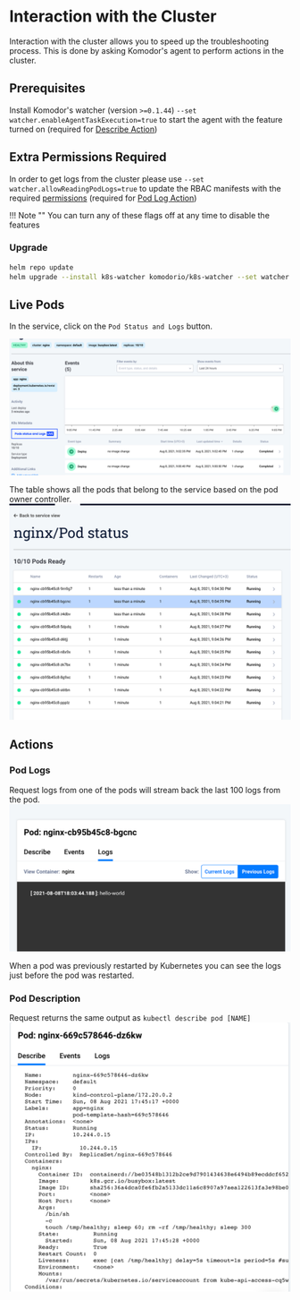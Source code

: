 # Interaction with the Cluster

Interaction with the cluster allows you to speed up the troubleshooting process. This is done by asking Komodor's agent to perform actions in the cluster.

## Prerequisites
Install Komodor's watcher (version `>=0.1.44`) `--set watcher.enableAgentTaskExecution=true` to start the agent with the feature turned on (required for [Describe Action](#pod-description))
## Extra Permissions Required
In order to get logs from the cluster please use `--set watcher.allowReadingPodLogs=true` to update the RBAC manifests with the required [permissions](https://github.com/komodorio/helm-charts/blob/master/charts/k8s-watcher/templates/clusterrole.yaml#L95) (required for [Pod Log Action](#pod-logs))

!!! Note ""
    You can turn any of these flags off at any time to disable the features


### Upgrade
```bash
helm repo update
helm upgrade --install k8s-watcher komodorio/k8s-watcher --set watcher.enableAgentTaskExecution=true --set watcher.allowReadingPodLogs=true --reuse-values
```

## Live Pods
In the service, click on the `Pod Status and Logs` button.

![Button](./img/pod-status-button.png)

The table shows all the pods that belong to the service based on the pod owner controller.
![Pod-Table](./img/pod-table.png)


## Actions

### Pod Logs
Request logs from one of the pods will stream back the last 100 logs from the pod.
![Pod-Logs](./img/logs.png)

When a pod was previously restarted by Kubernetes you can see the logs just before the pod was restarted.


### Pod Description
Request returns the same output as `kubectl describe pod [NAME]`
![Pod-Description](./img/describe.png)
